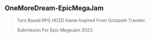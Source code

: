 ## OneMoreDream-EpicMegaJam
>Turn Based RPG HD2D Game Inspired From Octopath Traveler.

>Submission For Epic MegaJam 2023.
